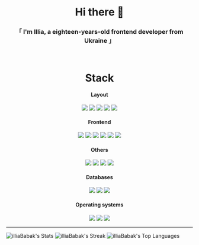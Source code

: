 <h1 align='center' color='white'>Hi there 👋</h1>
<h3 align='center' color='white'>「 I'm Illia, a eighteen-years-old frontend developer from Ukraine 」</h3><br>

<div align='center'>
  <h1>Stack</h1>
  
  <div>
    <h4>Layout</h4>
    <img src="https://img.shields.io/badge/-HTML5-E34F26?style=for-the-badge&logo=HTML5&logoColor=white&logoWidth=10" alt=" " />
    <img src="https://img.shields.io/badge/-CSS3-1572B6?style=for-the-badge&logo=CSS3&logoColor=white&logoWidth=10" alt=" " />
    <img src="https://img.shields.io/badge/-Scss-CC6699?style=for-the-badge&logo=Sass&logoColor=white&logoWidth=10" alt=" " />
    <img src="https://img.shields.io/badge/Less-1D365D?style=for-the-badge&logo=Less&logoColor=white&logoWidth=10" alt=" " />
    <img src="https://img.shields.io/badge/-Bootstrap-7952B3?style=for-the-badge&logo=Bootstrap&logoColor=white&logoWidth=10" alt=" " />
  </div>

  <div>
    <h4>Frontend</h4>
   <img src="https://img.shields.io/badge/-JavaScript-F7DF1E?style=for-the-badge&logo=JavaScript&logoColor=white&logoWidth=10" alt=" " />
   <img src="https://img.shields.io/badge/-TypeScript-3178C6?style=for-the-badge&logo=TypeScript&logoColor=white&logoWidth=10" alt=" " />
   <img src="https://img.shields.io/badge/-React-61DAFB?style=for-the-badge&logo=React&logoColor=white&logoWidth=10" alt=" " />
   <img src="https://img.shields.io/badge/Redux-764ABC?style=for-the-badge&logo=Redux&logoColor=white&logoWidth=10" alt=" " />
   <img src="https://img.shields.io/badge/React%20Query-FF4154?style=for-the-badge&logo=React Query&logoColor=white&logoWidth=10" alt=" " />
     <img src="https://img.shields.io/badge/React%20Bootstrap-41E0FD?style=for-the-badge&logo=React Bootstrap&logoColor=white&logoWidth=10" alt=" " />
  </div>

  <div>
    <h4>Others</h4>
    <img src="https://img.shields.io/badge/Npm-CB3837?style=for-the-badge&logo=Npm&logoColor=white&logoWidth=10" alt=" " />
    <img src="https://img.shields.io/badge/Yarn-2C8EBB?style=for-the-badge&logo=Yarn&logoColor=white&logoWidth=10" alt=" " />
    <img src="https://img.shields.io/badge/Axios-5A29E4?style=for-the-badge&logo=Axios&logoColor=white&logoWidth=10" alt=" " />
    <img src="https://img.shields.io/badge/-Git-F05032?style=for-the-badge&logo=Git&logoColor=white&logoWidth=10" alt=" " />
  </div>

  <div>
    <h4>Databases</h4>
     <img src="https://img.shields.io/badge/Supabase-3FCF8E?style=for-the-badge&logo=Supabase&logoColor=white&logoWidth=10" alt=" " />
    <img src="https://img.shields.io/badge/MySQL-4479A1?style=for-the-badge&logo=MySQL&logoColor=white&logoWidth=10" alt=" " />
    <img src="https://img.shields.io/badge/PostgreSQL-4169E1?style=for-the-badge&logo=PostgreSQL&logoColor=white&logoWidth=10" alt=" " />
  </div>
 
  <div>
    <h4>Operating systems</h4>
    <img src="https://img.shields.io/badge/Windows-0078D4?style=for-the-badge&logo=Windows&logoColor=white&logoWidth=10" alt=" " />
    <img src="https://img.shields.io/badge/macOs-000000?style=for-the-badge&logo=macOs&logoColor=white&logoWidth=10" alt=" " />
    <img src="https://img.shields.io/badge/Linux-FCC624?style=for-the-badge&logo=Linux&logoColor=white&logoWidth=10" alt=" " />
  </div>
   
  ---
</div>

![illiaBabak's Stats](https://github-readme-stats.vercel.app/api?username=illiaBabak&theme=vue-dark&show_icons=true&hide_border=true&count_private=true)
![illiaBabak's Streak](https://github-readme-streak-stats.herokuapp.com/?user=illiaBabak&theme=vue-dark&hide_border=true)
![illiaBabak's Top Languages](https://github-readme-stats.vercel.app/api/top-langs/?username=illiaBabak&theme=vue-dark&show_icons=true&hide_border=true&layout=compact)


